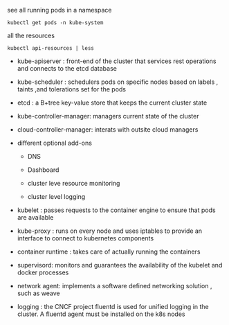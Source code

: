 see all running pods in a namespace

```
kubectl get pods -n kube-system 
```

all the resources 

```
kubectl api-resources | less
```

- kube-apiserver : front-end of the cluster that services rest operations and  connects to the etcd database  

- kube-scheduler : schedulers pods on specific nodes based on labels , taints ,and tolerations set for the pods

- etcd : a B+tree key-value store that keeps the current cluster state

- kube-controller-manager: managers current state of the cluster

- cloud-controller-manager: interats with outsite cloud managers

- different optional add-ons
  
  - DNS
  
  - Dashboard
  
  - cluster leve resource monitoring
  
  - cluster level logging

- kubelet : passes requests to the container engine to ensure that pods are available 

- kube-proxy : runs on every node and uses iptables to provide an interface to connect to kubernetes components 

- container runtime : takes care of actually running the containers

- supervisord: monitors and guarantees the availability of the kubelet and docker processes 

- network agent: implements a software defined networking solution , such as weave

- logging : the CNCF project fluentd  is used for unified logging in the cluster. A fluentd agent must be installed  on the k8s nodes  
